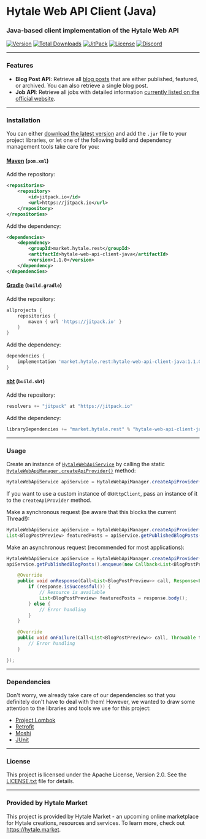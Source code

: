 # Hytale Web API Client (Java)
### Java-based client implementation of the Hytale Web API
[![Version](https://img.shields.io/github/release/HytaleMarket/hytale-web-api-client-java.svg?style=flat-square)](https://github.com/HytaleMarket/hytale-web-api-client-java/releases/latest) [![Total Downloads](https://img.shields.io/github/downloads/HytaleMarket/hytale-web-api-client-java/total.svg?style=flat-square)](https://github.com/HytaleMarket/hytale-web-api-client-java/releases) [![JitPack](https://jitpack.io/v/market.hytale/hytale-web-api-client-java.svg?style=flat-square)](https://jitpack.io/#market.hytale/hytale-web-api-client-java) [![License](https://img.shields.io/github/license/HytaleMarket/hytale-web-api-client-java.svg?style=flat-square)](https://github.com/HytaleMarket/hytale-web-api-client-java/LICENSE.txt) [![Discord](https://img.shields.io/discord/531173479282901002.svg?style=flat-square)](https://hytale.market/discord)

---

### Features
- **Blog Post API**:
  Retrieve all [blog posts](https://hytale.com/news) that are either published, featured, or archived. You can also retrieve a single blog post.
- **Job API**:
  Retrieve all jobs with detailed information [currently listed on the official website](https://hytale.com/jobs).

---

### Installation
You can either [download the latest version](https://github.com/HytaleMarket/hytale-web-api-client-java/releases/latest) and add the `.jar` file to your project libraries, or let one of the following build and dependency management tools take care for you:

#### [Maven](https://maven.apache.org/) (`pom.xml`)
Add the repository:
```xml
<repositories>
    <repository>
        <id>jitpack.io</id>
        <url>https://jitpack.io</url>
    </repository>
</repositories>
```
Add the dependency:
```xml
<dependencies>
    <dependency>
        <groupId>market.hytale.rest</groupId>
        <artifactId>hytale-web-api-client-java</artifactId>
        <version>1.1.0</version>
    </dependency>
</dependencies>
```

#### [Gradle](https://gradle.org/) (`build.gradle`)
Add the repository:
```gradle
allprojects {
    repositories {
        maven { url 'https://jitpack.io' }
    }
}
```
Add the dependency:
```gradle
dependencies {
    implementation 'market.hytale.rest:hytale-web-api-client-java:1.1.0'
}
```

#### [sbt](https://www.scala-sbt.org/) (`build.sbt`)
Add the repository:
```scala
resolvers += "jitpack" at "https://jitpack.io"
```
Add the dependency:
```scala
libraryDependencies += "market.hytale.rest" % "hytale-web-api-client-java" % "1.1.0" 
```

---

### Usage
Create an instance of [`HytaleWebApiService`](https://github.com/HytaleMarket/hytale-web-api-client-java/blob/master/src/main/java/market/hytale/game/api/web/HytaleWebApiService.java) by calling the static [`HytaleWebApiManager.createApiProvider()`](https://github.com/HytaleMarket/hytale-web-api-client-java/blob/master/src/main/java/market/hytale/game/api/web/HytaleWebApiManager.java#L36) method:
```java
HytaleWebApiService apiService = HytaleWebApiManager.createApiProvider();  
```
If you want to use a custom instance of `OkHttpClient`, pass an instance of it to the `createApiProvider` method.
&nbsp;

Make a synchronous request (be aware that this blocks the current Thread!):
```java
HytaleWebApiService apiService = HytaleWebApiManager.createApiProvider();  
List<BlogPostPreview> featuredPosts = apiService.getPublishedBlogPosts().execute().body();
```

Make an asynchronous request (recommended for most applications):
```java
HytaleWebApiService apiService = HytaleWebApiManager.createApiProvider();  
apiService.getPublishedBlogPosts().enqueue(new Callback<List<BlogPostPreview>>() {

    @Override
    public void onResponse(Call<List<BlogPostPreview>> call, Response<List<BlogPostPreview>> response) {
        if (response.isSuccessful()) {
            // Resource is available
            List<BlogPostPreview> featuredPosts = response.body();
        } else {
            // Error handling
        }
    }

    @Override
    public void onFailure(Call<List<BlogPostPreview>> call, Throwable t) {
        // Error handling
    }

});
```

---

### Dependencies
Don't worry, we already take care of our dependencies so that you definitely don't have to deal with them! However, we wanted to draw some attention to the libraries and tools we use for this project:
- [Project Lombok](https://projectlombok.org/)
- [Retrofit](https://square.github.io/retrofit/)
- [Moshi](https://github.com/square/moshi)
- [JUnit](https://junit.org/junit5/)

---

### License
This project is licensed under the Apache License, Version 2.0. See the [LICENSE.txt](https://github.com/HytaleMarket/hytale-web-api-client-java/blob/master/LICENSE.txt) file for details.

---

### Provided by Hytale Market
This project is provided by Hytale Market - an upcoming online marketplace for Hytale creations, resources and services. To learn more, check out https://hytale.market.
